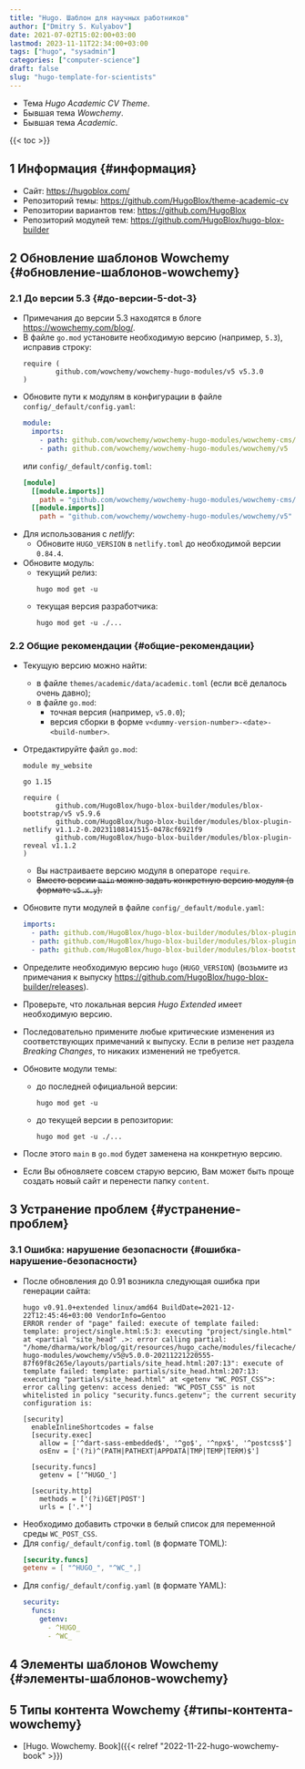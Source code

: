 ```yaml
---
title: "Hugo. Шаблон для научных работников"
author: ["Dmitry S. Kulyabov"]
date: 2021-07-02T15:02:00+03:00
lastmod: 2023-11-11T22:34:00+03:00
tags: ["hugo", "sysadmin"]
categories: ["computer-science"]
draft: false
slug: "hugo-template-for-scientists"
---
```


-   Тема _Hugo Academic CV Theme_.
-   Бывшая тема _Wowchemy_.
-   Бывшая тема _Academic_.

<!--more-->

{{< toc >}}


## <span class="section-num">1</span> Информация {#информация}

-   Сайт: <https://hugoblox.com/>
-   Репозиторий темы: <https://github.com/HugoBlox/theme-academic-cv>
-   Репозитории вариантов тем: <https://github.com/HugoBlox>
-   Репозиторий модулей тем: <https://github.com/HugoBlox/hugo-blox-builder>


## <span class="section-num">2</span> Обновление шаблонов Wowchemy {#обновление-шаблонов-wowchemy}


### <span class="section-num">2.1</span> До версии 5.3 {#до-версии-5-dot-3}

-   Примечания до версии 5.3 находятся в блоге <https://wowchemy.com/blog/>.
-   В файле `go.mod` установите необходимую версию (например, `5.3`), исправив строку:
    ```conf-unix
    require (
            github.com/wowchemy/wowchemy-hugo-modules/v5 v5.3.0
    )
    ```
-   Обновите пути к модулям в конфигурации в файле `config/_default/config.yaml`:
    ```yaml
    module:
      imports:
    ​    - path: github.com/wowchemy/wowchemy-hugo-modules/wowchemy-cms/v5
    ​    - path: github.com/wowchemy/wowchemy-hugo-modules/wowchemy/v5
    ```
    или `config/_default/config.toml`:
    ```toml
    [module]
      [[module.imports]]
        path = "github.com/wowchemy/wowchemy-hugo-modules/wowchemy-cms/v5"
      [[module.imports]]
        path = "github.com/wowchemy/wowchemy-hugo-modules/wowchemy/v5"
    ```
-   Для использования с _netlify_:
    -   Обновите `HUGO_VERSION` в `netlify.toml` до необходимой версии `0.84.4`.
-   Обновите модуль:
    -   текущий релиз:
        ```shell
        hugo mod get -u
        ```
    -   текущая версия разработчика:
        ```shell
        hugo mod get -u ./...
        ```


### <span class="section-num">2.2</span> Общие рекомендации {#общие-рекомендации}

-   Текущую версию можно найти:
    -   в файле `themes/academic/data/academic.toml` (если всё делалось очень давно);
    -   в файле `go.mod`:
        -   точная версия (например, `v5.0.0`);
        -   версия сборки в ​​​​форме `v<dummy-version-number>-<date>-<build-number>`.
-   Отредактируйте файл `go.mod`:
    ```conf-unix
    module my_website

    go 1.15

    require (
            github.com/HugoBlox/hugo-blox-builder/modules/blox-bootstrap/v5 v5.9.6
            github.com/HugoBlox/hugo-blox-builder/modules/blox-plugin-netlify v1.1.2-0.20231108141515-0478cf6921f9
            github.com/HugoBlox/hugo-blox-builder/modules/blox-plugin-reveal v1.1.2
    )
    ```

    -   Вы настраиваете версию модуля в операторе `require`.
    -   ~~Вместо версии `main` можно задать конкретную версию модуля (в формате `v5.x.y`).~~
-   Обновите пути модулей в файле `config/_default/module.yaml`:
    ```yaml
    imports:
    ​  - path: github.com/HugoBlox/hugo-blox-builder/modules/blox-plugin-netlify
    ​  - path: github.com/HugoBlox/hugo-blox-builder/modules/blox-plugin-reveal
    ​  - path: github.com/HugoBlox/hugo-blox-builder/modules/blox-bootstrap/v5
    ```
-   Определите необходимую версию `hugo` (`HUGO_VERSION`) (возьмите из примечания к выпуску <https://github.com/HugoBlox/hugo-blox-builder/releases>).
-   Проверьте, что локальная версия _Hugo Extended_ имеет необходимую версию.
-   Последовательно примените любые критические изменения из соответствующих примечаний к выпуску. Если в релизе нет раздела _Breaking Changes_, то никаких изменений не требуется.
-   Обновите модули темы:
    -   до последней официальной версии:
        ```shell
        hugo mod get -u
        ```
    -   до текущей версии в репозитории:
        ```shell
        hugo mod get -u ./...
        ```
-   После этого `main` в `go.mod` будет заменена на конкретную версию.
-   Если Вы обновляете совсем старую версию, Вам может быть проще создать новый сайт и перенести папку `content`.


## <span class="section-num">3</span> Устранение проблем {#устранение-проблем}


### <span class="section-num">3.1</span> Ошибка: нарушение безопасности {#ошибка-нарушение-безопасности}

-   После обновления до 0.91 возникла следующая ошибка при генерации сайта:
    ```shell
    hugo v0.91.0+extended linux/amd64 BuildDate=2021-12-22T12:45:46+03:00 VendorInfo=Gentoo
    ERROR render of "page" failed: execute of template failed: template: project/single.html:5:3: executing "project/single.html" at <partial "site_head" .>: error calling partial: "/home/dharma/work/blog/git/resources/hugo_cache/modules/filecache/modules/pkg/mod/github.com/wowchemy/wowchemy-hugo-modules/wowchemy/v5@v5.0.0-20211221220555-87f69f8c265e/layouts/partials/site_head.html:207:13": execute of template failed: template: partials/site_head.html:207:13: executing "partials/site_head.html" at <getenv "WC_POST_CSS">: error calling getenv: access denied: "WC_POST_CSS" is not whitelisted in policy "security.funcs.getenv"; the current security configuration is:

    [security]
      enableInlineShortcodes = false
      [security.exec]
        allow = ['^dart-sass-embedded$', '^go$', '^npx$', '^postcss$']
        osEnv = ['(?i)^(PATH|PATHEXT|APPDATA|TMP|TEMP|TERM)$']

      [security.funcs]
        getenv = ['^HUGO_']

      [security.http]
        methods = ['(?i)GET|POST']
        urls = ['.*']
    ```
-   Необходимо добавить строчки в белый список для переменной среды `WC_POST_CSS`.
-   Для `config/_default/config.toml` (в формате TOML):
    ```toml
    [security.funcs]
    getenv = [ "^HUGO_", "^WC_",]
    ```
-   Для `config/_default/config.yaml` (в формате YAML):
    ```yaml
    security:
      funcs:
        getenv:
    ​      - ^HUGO_
    ​      - ^WC_
    ```


## <span class="section-num">4</span> Элементы шаблонов Wowchemy {#элементы-шаблонов-wowchemy}


## <span class="section-num">5</span> Типы контента Wowchemy {#типы-контента-wowchemy}

-   [Hugo. Wowchemy. Book]({{< relref "2022-11-22-hugo-wowchemy-book" >}})
